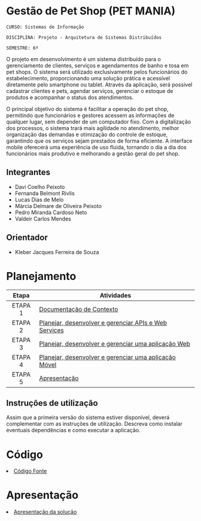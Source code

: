 # Gestão de Pet Shop (PET MANIA)

`CURSO: Sistemas de Informação`

`DISCIPLINA: Projeto - Arquitetura de Sistemas Distribuídos`

`SEMESTRE: 6º`

O projeto em desenvolvimento é um sistema distribuído para o gerenciamento de clientes, serviços e agendamentos de banho e tosa em pet shops. O sistema será utilizado exclusivamente pelos funcionários do estabelecimento, proporcionando uma solução prática e acessível diretamente pelo smartphone ou tablet. Através da aplicação, será possível cadastrar clientes e pets, agendar serviços, gerenciar o estoque de produtos e acompanhar o status dos atendimentos.

O principal objetivo do sistema é facilitar a operação do pet shop, permitindo que funcionários e gestores acessem as informações de qualquer lugar, sem depender de um computador fixo. Com a digitalização dos processos, o sistema trará mais agilidade no atendimento, melhor organização das demandas e otimização do controle de estoque, garantindo que os serviços sejam prestados de forma eficiente. A interface mobile oferecerá uma experiência de uso fluida, tornando o dia a dia dos funcionários mais produtivo e melhorando a gestão geral do pet shop.


## Integrantes

* Davi Coelho Peixoto
* Fernanda Belmont Rivlis
* Lucas Dias de Melo
* Márcia Delmare de Oliveira Peixoto
* Pedro Miranda Cardoso Neto
* Valdeir Carlos Mendes

## Orientador

* Kleber Jacques Ferreira de Souza

# Planejamento

| Etapa         | Atividades |
|  :----:   | ----------- |
| ETAPA 1         |[Documentação de Contexto](docs/contexto.md) <br> |
| ETAPA 2         |[Planejar, desenvolver e gerenciar APIs e Web Services](docs/backend-apis.md) <br> |
| ETAPA 3         |[Planejar, desenvolver e gerenciar uma aplicação Web](docs/frontend-web.md) |
| ETAPA 4        |[Planejar, desenvolver e gerenciar uma aplicação Móvel](docs/frontend-mobile.md) <br>  |
| ETAPA 5         | [Apresentação](presentation/README.md) |
## Instruções de utilização

Assim que a primeira versão do sistema estiver disponível, deverá complementar com as instruções de utilização. Descreva como instalar eventuais dependências e como executar a aplicação.

# Código

<li><a href="src/README.md"> Código Fonte</a></li>

# Apresentação

<li><a href="presentation/README.md"> Apresentação da solução</a></li>
